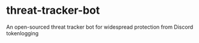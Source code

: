 # threat-tracker-bot
An open-sourced threat tracker bot for widespread protection from Discord tokenlogging
